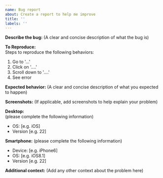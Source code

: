 ```yaml
---
name: Bug report
about: Create a report to help me improve
title: ''
labels: ''
---
```


**Describe the bug:**
(A clear and concise description of what the bug is)

**To Reproduce:** \
Steps to reproduce the following behaviors:
1. Go to '...'
2. Click on '....'
3. Scroll down to '....'
4. See error

**Expected behavior:**
(A clear and concise description of what you expected to happen)

**Screenshots:**
(If applicable, add screenshots to help explain your problem)

**Desktop:**  
(please complete the following information)
 - OS: [e.g. iOS]
  - Version [e.g. 22]

**Smartphone:**
(please complete the following information)
 - Device: [e.g. iPhone6]
 - OS: [e.g. iOS8.1]
  - Version [e.g. 22]

**Additional context:**
(Add any other context about the problem here)

